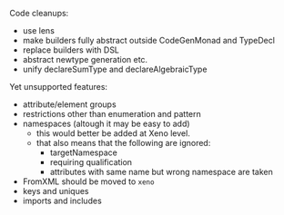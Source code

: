 Code cleanups:
* use lens
* make builders fully abstract outside CodeGenMonad and TypeDecl
* replace builders with DSL
* abstract newtype generation etc.
* unify declareSumType and declareAlgebraicType

Yet unsupported features:
* attribute/element groups
* restrictions other than enumeration and pattern
* namespaces (altough it may be easy to add)
  - this would better be added at Xeno level.
  - that also means that the following are ignored:
    * targetNamespace
    * requiring qualification
    * attributes with same name but wrong namespace are taken
* FromXML should be moved to `xeno`
* keys and uniques
* imports and includes

